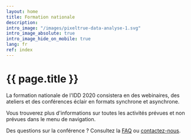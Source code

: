 ```yaml
---
layout: home
title: Formation nationale
description:
intro_image: "/images/pixeltrue-data-analyse-1.svg"
intro_image_absolute: true
intro_image_hide_on_mobile: true
lang: fr
ref: index
---
```


# {{ page.title }}

La formation nationale de l'IDD 2020 consistera en des webinaires, des ateliers et des conférences éclair en formats synchrone et asynchrone.

Vous trouverez plus d'informations sur toutes les activités prévues et non prévues dans le menu de navigation.

Des questions sur la conférence ? Consultez la [FAQ](https://docs.google.com/document/d/11AewnG4tyGNWFwyaFzcaHrJdGv2-bzzi2qxYJ_pO35w/edit?usp=sharing) ou [contactez-nous](/fr/contact).
